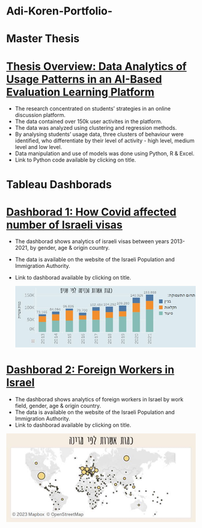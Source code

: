 # Adi-Koren-Portfolio-

# Master Thesis

# [Thesis Overview: Data Analytics of Usage Patterns in an AI-Based Evaluation Learning Platform](https://github.com/koradik/Adi-Koren-Portfolio-/commit/e1cf5ace08b2f11b10de5ab3974a1e233cc43582)

* The research concentrated on students’ strategies in an online discussion platform.
* The data contained over 150k user activites in the platform.
* The data was analyzed using clustering and regression methods.
* By analysing students’ usage data, three clusters of behaviour were identified, who differentiate by their level of activity - high level, medium level and low level. 
* Data manipulation and use of models was done using Python, R & Excel.
* Link to Python code available by clicking on title.

# Tableau Dashborads

# [Dashborad 1: How Covid affected number of Israeli visas](https://public.tableau.com/app/profile/adi.koren/viz/FinalProjectDashborad1/Dashboard1)

* The dashborad shows analytics of israeli visas between years 2013-2021, by gender, age & origin country.
* The data is available on the website of the Israeli Population and Immigration Authority.
* Link to dashborad available by clicking on title.

  ![](/images/Capture.JPG)

# [Dashborad 2: Foreign Workers in Israel](https://public.tableau.com/app/profile/adi.koren/viz/FinalProjectDashborad2/Dashboard3)

* The dashborad shows analytics of foreign workers in Israel by work field, gender, age & origin country.
* The data is available on the website of the Israeli Population and Immigration Authority.
* Link to dashborad available by clicking on title.

![](/images/Capture2.JPG)
